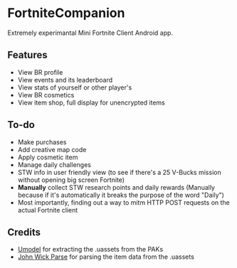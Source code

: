 # FortniteCompanion
Extremely experimantal Mini Fortnite Client Android app.

## Features
* View BR profile
* View events and its leaderboard
* View stats of yourself or other player's
* View BR cosmetics
* View item shop, full display for unencrypted items

## To-do
* Make purchases
* Add creative map code
* Apply cosmetic item
* Manage daily challenges
* STW info in user friendly view (to see if there's a 25 V-Bucks mission without opening big screen Fortnite)
* __Manually__ collect STW research points and daily rewards (Manually because if it's automatically it breaks the purpose of the word "Daily")
* Most importantly, finding out a way to mitm HTTP POST requests on the actual Fortnite client

## Credits
* [Umodel](https://www.gildor.org/en/projects/umodel) for extracting the .uassets from the PAKs
* [John Wick Parse](https://github.com/SirWaddles/JohnWickParse) for parsing the item data from the .uassets
